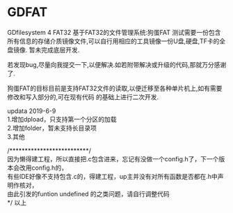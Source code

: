 # GDFAT
GDfilesystem 4 FAT32
基于FAT32的文件管理系统:狗蛋FAT
测试需要一份包含所有信息的存储介质镜像文件,可以自行用相应的工具镜像一份U盘,硬盘,TF卡的全盘镜像.
暂未完成底层开发.

若发现bug,尽量向我提交一下,以便解决.如若附带解决或升级的代码,那就万分感谢了.

狗蛋FAT的目标目前是支持FAT32文件的读取,以便迁移至各种单片机上,如有需要修改和写入部分的,可在现有代码
的基础上进行二次开发.

updata 2019-6-9
</br>
1.增加dpload，只支持第一个分区的加载
</br>
2.增加folder，暂未支持长目录项
</br>
3.其他

/**************************/
</br>
  因为懒得建工程，所以直接把.c包含进来，忘记有没做一个config.h了，下一个版本会改用config.h的，
 </br>
  有些IDE好像不支持包含.c的，得建工程，up主并没有对所有函数是否都在.h中声明作核对，
  </br>
  由此引发的funtion undefined 的之类问题，请自行调整代码
  </br>
*/
以上
